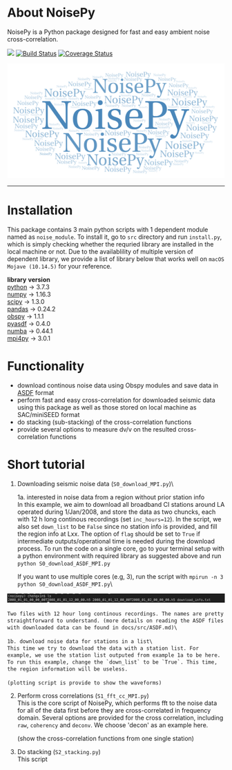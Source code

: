 # About NoisePy
NoisePy is a Python package designed for fast and easy ambient noise cross-correlation.

[![](https://img.shields.io/badge/docs-latest-blue.svg)](https://github.come/mdenolle/NoisPy/latest) [![Build Status](https://travis-ci.org/mdenolle/Noise.jl.svg?branch=master)](https://travis-ci.org/mdenolle/NoisePy) [![Coverage Status](https://coveralls.io/repos/github/mdenolle/Noise.jl/badge.svg?branch=master)](https://coveralls.io/github/mdenolle/NoisePy?branch=master)

![noisepy logo](/docs/src/logo.png)

---------
 
# Installation
This package contains 3 main python scripts with 1 dependent module named as `noise_module`. To install
it, go to `src` directory and run `install.py`, which is simply checking whether the requried library are installed in the local machine or not. Due to the availablility of multiple version of dependent library,
we provide a list of library below that works well on `macOS Mojave (10.14.5)` for your reference. 

  **library**    **version**\
  [python](https://www.python.org/)  -> 3.7.3\
  [numpy](https://numpy.org/)  -> 1.16.3\
  [scipy](https://www.scipy.org/)    -> 1.3.0\
  [pandas](https://pandas.pydata.org/)  -> 0.24.2\
  [obspy](https://github.com/obspy/obspy/wiki)   -> 1.1.1\
  [pyasdf](http://seismicdata.github.io/pyasdf/)  -> 0.4.0\
  [numba](https://devblogs.nvidia.com/numba-python-cuda-acceleration/)  -> 0.44.1\
  [mpi4py](https://mpi4py.readthedocs.io/en/stable/)  -> 3.0.1


# Functionality
* download continous noise data using Obspy modules and save data in [ASDF](https://asdf-definition.readthedocs.io/en/latest/) format
* perform fast and easy cross-correlation for downloaded seismic data using this package as 
well as those stored on local machine as SAC/miniSEED format
* do stacking (sub-stacking) of the cross-correlation functions 
* provide several options to measure dv/v on the resulted cross-correlation functions

# Short tutorial
1. Downloading seismic noise data (`S0_download_MPI.py`)\

    1a. interested in noise data from a region without prior station info\
    In this example, we aim to download all broadband CI stations around LA operated during 1/Jan/2008, and store the data as two chuncks, each with 12 h long continous recordings (set `inc_hours=12`). In the script, we also set `down_list` to be `False` since no station info is provided, and fill the region info at Lxx. The option of `flag` should be set to `True` if intermediate outputs/operational time is needed during the download process. To run the code on a single core, go to your terminal setup with a python environment with required library as suggested above and run `python S0_download_ASDF_MPI.py`  

    If you want to use multiple cores (e.g, 3), run the script with `mpirun -n 3 python S0_download_ASDF_MPI.py`\

![downloaded data](/docs/src/downloaded.png)

    Two files with 12 hour long continous recordings. The names are pretty straightforward to understand. (more details on reading the ASDF files with downloaded data can be found in docs/src/ASDF.md)\

    1b. download noise data for stations in a list\
    This time we try to download the data with a station list. For example, we use the station list outputed from example 1a to be here. To run this example, change the `down_list` to be `True`. This time, the region information will be useless.  

    (plotting script is provide to show the waveforms)

2. Perform cross correlations (`S1_fft_cc_MPI.py`)\
    This is the core script of NoisePy, which performs fft to the noise data for all of the data first before they are cross-correlated in frequency domain. Several options are provided for the cross correlation, including `raw`, `coherency` and `deconv`. We choose 'decon' as an example here.

    (show the cross-correlation functions from one single station) 

3. Do stacking (`S2_stacking.py`)\
    This script 


